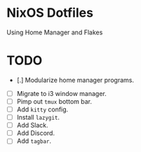 # NixOS Dotfiles
Using Home Manager and Flakes

# TODO
- [.] Modularize home manager programs.
- [ ] Migrate to i3 window manager.
- [ ] Pimp out `tmux` bottom bar.
- [ ] Add `kitty` config.
- [ ] Install `lazygit`.
- [ ] Add Slack.
- [ ] Add Discord.
- [ ] Add `tagbar`.
